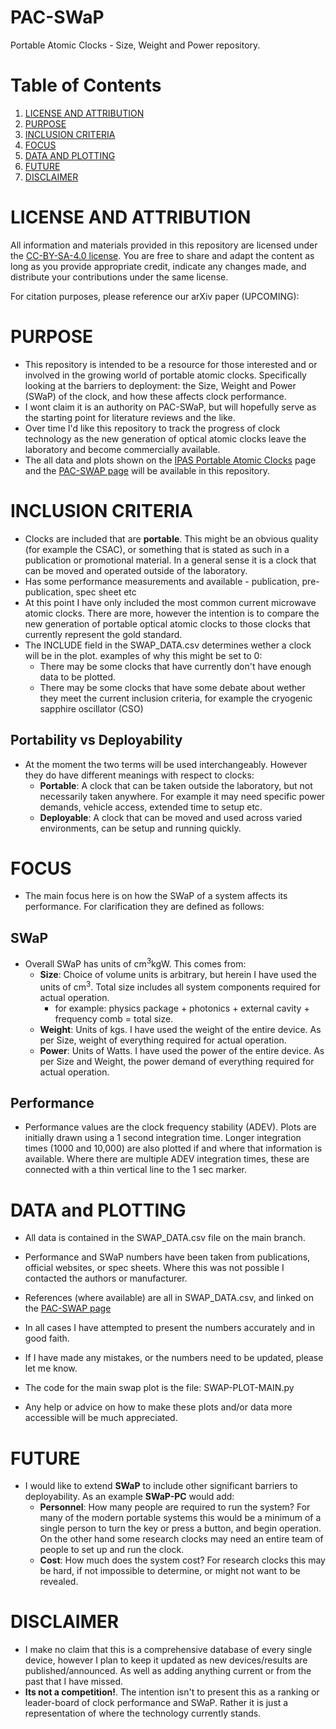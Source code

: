 # PAC-SWaP
Portable Atomic Clocks - Size, Weight and Power repository.

# Table of Contents
1. [LICENSE AND ATTRIBUTION](#license-and-attribution)
2. [PURPOSE](#purpose)
3. [INCLUSION CRITERIA](#inclusion-criteria)
4. [FOCUS](#focus)
5. [DATA AND PLOTTING](#data-and-plotting)
6. [FUTURE](#future)
7. [DISCLAIMER](#disclaimer)



# LICENSE AND ATTRIBUTION
All information and materials provided in this repository are licensed under the [CC-BY-SA-4.0 license](https://github.com/a1120960/PAC-SWaP?tab=readme-ov-file#). You are free to share and adapt the content as long as you provide appropriate credit, indicate any changes made, and distribute your contributions under the same license. 

For citation purposes, please reference our arXiv paper (UPCOMING): 


# PURPOSE
- This repository is intended to be a resource for those interested and or involved in the growing world of portable atomic clocks. Specifically looking at the barriers to deployment: the Size, Weight and Power (SWaP) of the clock, and how these affects clock performance. 
- I wont claim it is an authority on PAC-SWaP, but will hopefully serve as the starting point for literature reviews and the like. 
- Over time I'd like this repository to track the progress of clock technology as the new generation of optical atomic clocks leave the laboratory and become commercially available. 
- The all data and plots shown on the [IPAS Portable Atomic Clocks](https://www.adelaide.edu.au/ipas/research-groups/precision-measurement-group/portable-atomic-clocks/precision-timing-plot) page and the [PAC-SWAP page](https://a1120960.github.io/PAC-SWaP/) will be available in this repository. 


# INCLUSION CRITERIA 
- Clocks are included that are **portable**. This might be an obvious quality (for example the CSAC), or something that is stated as such in a publication or promotional material. In a general sense it is a clock that can be moved and operated outside of the laboratory.
- Has some performance measurements and available - publication, pre-publication, spec sheet etc
- At this point I have only included the most common current microwave atomic clocks. There are more, however the intention is to compare the new generation of portable optical atomic clocks to those clocks that currently represent the gold standard. 
- The INCLUDE field in the SWAP_DATA.csv determines wether a clock will be in the plot. examples of why this might be set to 0:
    - There may be some clocks that have currently don't have enough data to be plotted.
    - There may be some clocks that have some debate about wether they meet the current inclusion criteria, for example the cryogenic sapphire oscillator (CSO)

## Portability vs Deployability
- At the moment the two terms will be used interchangeably. However they do have different meanings with respect to clocks:
    - **Portable**: A clock that can be taken outside the laboratory, but not necessarily taken anywhere. For example it may need specific power demands, vehicle access, extended time to setup etc. 
    - **Deployable**: A clock that can be moved and used across varied environments, can be setup and running quickly. 


# FOCUS
- The main focus here is on how the SWaP of a system affects its performance. For clarification they are defined as follows:
## SWaP
- Overall SWaP has units of cm<sup>3</sup>kgW. This comes from:
    - **Size**: Choice of volume units is arbitrary, but herein I have used the units of cm<sup>3</sup>. Total size includes all system components required for actual operation.
        - for example: physics package + photonics + external cavity + frequency comb = total size. 
    - **Weight**: Units of kgs. I have used the weight of the entire device. As per Size,  weight of everything required for actual operation. 
    - **Power**: Units of Watts. I have used the power of the entire device. As per Size and Weight, the power demand of everything required for actual operation.

## Performance 
- Performance values are the clock frequency stability (ADEV). Plots are initially drawn using a 1 second integration time. Longer integration times (1000 and 10,000) are also plotted if and where that information is available. Where there are multiple ADEV integration times, these are connected with a thin vertical line to the 1 sec marker.


# DATA and PLOTTING
- All data is contained in the SWAP_DATA.csv file on the main branch.
- Performance and SWaP numbers have been taken from publications, official websites, or spec sheets. Where this was not possible I contacted the authors or manufacturer. 
- References (where available) are all in SWAP_DATA.csv, and linked on the [PAC-SWAP page](https://a1120960.github.io/PAC-SWaP/)
- In all cases I have attempted to present the numbers accurately and in good faith.
- If I have made any mistakes, or the numbers need to be updated, please let me know.

- The code for the main swap plot is the file: SWAP-PLOT-MAIN.py
- Any help or advice on how to make these plots and/or data more accessible will be much appreciated. 

# FUTURE
- I would like to extend **SWaP** to include other significant barriers to deployability. As an example **SWaP-PC** would add:
    - **Personnel**: How many people are required to run the system? For many of the modern portable systems this would be a minimum of a single person to turn the key or press a button, and begin operation. On the other hand some research clocks may need an entire team of people to set up and run the clock. 
    - **Cost**: How much does the system cost? For research clocks this may be hard, if not impossible to determine, or might not want to be revealed.



# DISCLAIMER
- I make no claim that this is a comprehensive database of every single device, however I plan to keep it updated as new devices/results are published/announced. As well as adding anything current or from the past that I have missed.
- **Its not a competition!**. The intention isn't to present this as a ranking or leader-board of clock performance and SWaP. Rather it is just a representation of where the technology currently stands.

